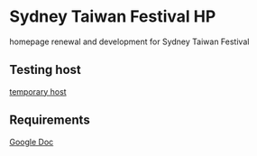 # Sydney Taiwan Festival HP
homepage renewal and development for Sydney Taiwan Festival

## Testing host
[temporary host](http://stf2017-kuramu1108.ose-pilot.uts.edu.au/)

## Requirements
[Google Doc](https://docs.google.com/document/d/1QPEb9bNtkOv52YiaaWJzWOva734GvKNE9ByQ0JWsOV4/edit)

